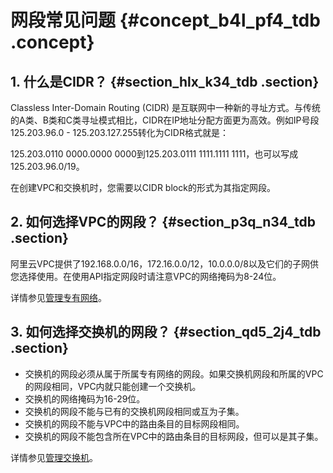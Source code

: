 # 网段常见问题 {#concept_b4l_pf4_tdb .concept}

## 1. 什么是CIDR？ {#section_hlx_k34_tdb .section}

Classless Inter-Domain Routing \(CIDR\) 是互联网中一种新的寻址方式。与传统的A类、B类和C类寻址模式相比，CIDR在IP地址分配方面更为高效。例如IP号段125.203.96.0 - 125.203.127.255转化为CIDR格式就是：

125.203.0110 0000.0000 0000到125.203.0111 1111.1111 1111，也可以写成125.203.96.0/19。

在创建VPC和交换机时，您需要以CIDR block的形式为其指定网段。

## 2. 如何选择VPC的网段？ {#section_p3q_n34_tdb .section}

阿里云VPC提供了192.168.0.0/16，172.16.0.0/12，10.0.0.0/8以及它们的子网供您选择使用。在使用API指定网段时请注意VPC的网络掩码为8-24位。

详情参见[管理专有网络](../../../../intl.zh-CN/用户指南/管理专有网络.md#)。

## 3. 如何选择交换机的网段？ {#section_qd5_2j4_tdb .section}

-   交换机的网段必须从属于所属专有网络的网段。如果交换机网段和所属的VPC的网段相同，VPC内就只能创建一个交换机。
-   交换机的网络掩码为16-29位。
-   交换机的网段不能与已有的交换机网段相同或互为子集。
-   交换机的网段不能与VPC中的路由条目的目标网段相同。
-   交换机的网段不能包含所在VPC中的路由条目的目标网段，但可以是其子集。

详情参见[管理交换机](../../../../intl.zh-CN/用户指南/管理交换机.md#)。

